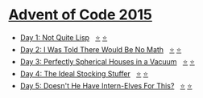 # [Advent of Code 2015](https://adventofcode.com/2015)

- [Day 1: Not Quite Lisp](https://adventofcode.com/2015/day/1) &nbsp; [⭐](day01/part1.py) [⭐](day01/part2.py)
- [Day 2: I Was Told There Would Be No Math](https://adventofcode.com/2015/day/2) &nbsp; [⭐](day02/part1.py) [⭐](day02/part2.py)
- [Day 3: Perfectly Spherical Houses in a Vacuum](https://adventofcode.com/2015/day/3) &nbsp; [⭐](day03/part1.py) [⭐](day03/part2.py)
- [Day 4: The Ideal Stocking Stuffer](https://adventofcode.com/2015/day/4) &nbsp; [⭐](day04/part1.py) [⭐](day04/part2.py)
- [Day 5: Doesn't He Have Intern-Elves For This?](https://adventofcode.com/2015/day/5) &nbsp; [⭐](day05/part1.py) [⭐](day05/part2.py)
